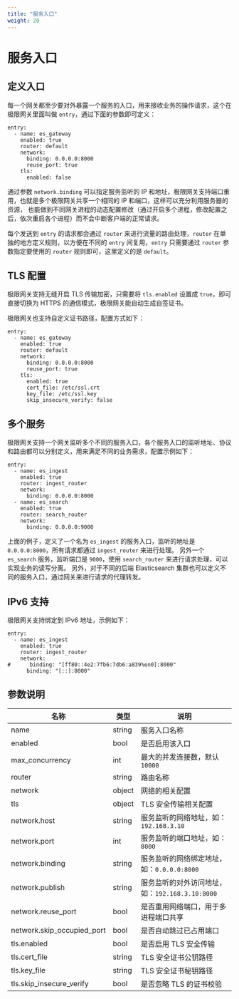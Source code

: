 ```yaml
---
title: "服务入口"
weight: 20
---
```


# 服务入口

## 定义入口

每一个网关都至少要对外暴露一个服务的入口，用来接收业务的操作请求，这个在极限网关里面叫做 `entry`，通过下面的参数即可定义：

```
entry:
  - name: es_gateway
    enabled: true
    router: default
    network:
      binding: 0.0.0.0:8000
      reuse_port: true
    tls:
      enabled: false
```

通过参数 `network.binding` 可以指定服务监听的 IP 和地址，极限网关支持端口重用，也就是多个极限网关共享一个相同的 IP 和端口，这样可以充分利用服务器的资源，
也能做到不同网关进程的动态配置修改（通过开启多个进程，修改配置之后，依次重启各个进程）而不会中断客户端的正常请求。

每个发送到 `entry` 的请求都会通过 `router` 来进行流量的路由处理，`router` 在单独的地方定义规则，以方便在不同的 `entry` 间复用，`entry` 只需要通过 `router` 参数指定要使用的 `router` 规则即可，这里定义的是 `default`。

## TLS 配置

极限网关支持无缝开启 TLS 传输加密，只需要将 `tls.enabled` 设置成 `true`，即可直接切换为 HTTPS 的通信模式，极限网关能自动生成自签证书。

极限网关也支持自定义证书路径，配置方式如下：

```
entry:
  - name: es_gateway
    enabled: true
    router: default
    network:
      binding: 0.0.0.0:8000
      reuse_port: true
    tls:
      enabled: true
      cert_file: /etc/ssl.crt
      key_file: /etc/ssl.key
      skip_insecure_verify: false
```

## 多个服务

极限网关支持一个网关监听多个不同的服务入口，各个服务入口的监听地址、协议和路由都可以分别定义，用来满足不同的业务需求，配置示例如下：

```
entry:
  - name: es_ingest
    enabled: true
    router: ingest_router
    network:
      binding: 0.0.0.0:8000
  - name: es_search
    enabled: true
    router: search_router
    network:
      binding: 0.0.0.0:9000
```

上面的例子，定义了一个名为 `es_ingest` 的服务入口，监听的地址是 `0.0.0.0:8000`，所有请求都通过 `ingest_router` 来进行处理。
另外一个 `es_search` 服务，监听端口是 `9000`，使用 `search_router` 来进行请求处理，可以实现业务的读写分离。
另外，对于不同的后端 Elasticsearch 集群也可以定义不同的服务入口，通过网关来进行请求的代理转发。

## IPv6 支持

极限网关支持绑定到 IPv6 地址，示例如下：

```
entry:
  - name: es_ingest
    enabled: true
    router: ingest_router
    network:
#      binding: "[ff80::4e2:7fb6:7db6:a839%en0]:8000"
      binding: "[::]:8000"
```

## 参数说明

| 名称                       | 类型   | 说明                                            |
| -------------------------- | ------ | ----------------------------------------------- |
| name                       | string | 服务入口名称                                    |
| enabled                    | bool   | 是否启用该入口                                  |
| max_concurrency            | int    | 最大的并发连接数，默认 `10000`                  |
| router                     | string | 路由名称                                        |
| network                    | object | 网络的相关配置                                  |
| tls                        | object | TLS 安全传输相关配置                            |
| network.host               | string | 服务监听的网络地址，如：`192.168.3.10`          |
| network.port               | int    | 服务监听的端口地址，如：`8000`                  |
| network.binding            | string | 服务监听的网络绑定地址，如：`0.0.0.0:8000`      |
| network.publish            | string | 服务监听的对外访问地址，如：`192.168.3.10:8000` |
| network.reuse_port         | bool   | 是否重用网络端口，用于多进程端口共享            |
| network.skip_occupied_port | bool   | 是否自动跳过已占用端口                          |
| tls.enabled                | bool   | 是否启用 TLS 安全传输                           |
| tls.cert_file              | string | TLS 安全证书公钥路径                            |
| tls.key_file               | string | TLS 安全证书秘钥路径                            |
| tls.skip_insecure_verify   | bool   | 是否忽略 TLS 的证书校验                         |
